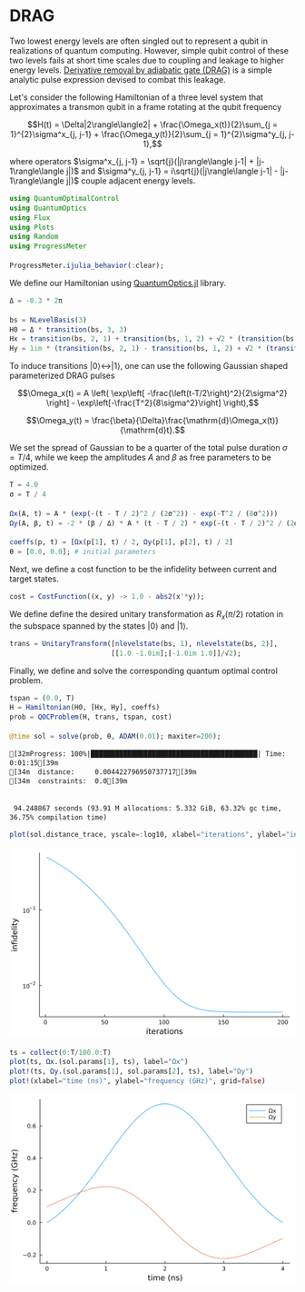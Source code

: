 # DRAG

Two lowest energy levels are often singled out to represent a qubit in realizations of quantum computing. However, simple qubit control of these two levels fails at short time scales due to coupling and leakage to higher energy levels. [Derivative removal by adiabatic gate (DRAG)](https://www.nature.com/articles/s41534-020-00346-2) is a simple analytic pulse expression devised to combat this leakage. 

Let's consider the following Hamiltonian of a three level system that approximates a transmon qubit in a frame rotating at the qubit frequency

$$H(t) = \Delta|2\rangle\langle2| + \frac{\Omega_x(t)}{2}\sum_{j = 1}^{2}\sigma^x_{j, j-1} + \frac{\Omega_y(t)}{2}\sum_{j = 1}^{2}\sigma^y_{j, j-1},$$

where operators $\sigma^x_{j, j-1} = \sqrt{j}(|j\rangle\langle j-1| + |j-1\rangle\langle j|)$ and $\sigma^y_{j, j-1} = i\sqrt{j}(|j\rangle\langle j-1| - |j-1\rangle\langle j|)$ couple adjacent energy levels.


```julia
using QuantumOptimalControl
using QuantumOptics
using Flux
using Plots
using Random
using ProgressMeter

ProgressMeter.ijulia_behavior(:clear);
```

We define our Hamiltonian using [QuantumOptics.jl](https://qojulia.org/) library.


```julia
Δ = -0.3 * 2π

bs = NLevelBasis(3)
H0 = Δ * transition(bs, 3, 3)
Hx = transition(bs, 2, 1) + transition(bs, 1, 2) + √2 * (transition(bs, 3, 2) + transition(bs, 2, 3))
Hy = 1im * (transition(bs, 2, 1) - transition(bs, 1, 2) + √2 * (transition(bs, 3, 2) - transition(bs, 2, 3)));
```

To induce transitions $|0\rangle \leftrightarrow |1\rangle$, one can use the following Gaussian shaped parameterized DRAG pulses

$$\Omega_x(t) = A \left( \exp\left[ -\frac{\left(t-T/2\right)^2}{2\sigma^2} \right] - \exp\left[-\frac{T^2}{8\sigma^2}\right] \right),$$

$$\Omega_y(t) = \frac{\beta}{\Delta}\frac{\mathrm{d}\Omega_x(t)}{\mathrm{d}t}.$$

We set the spread of Gaussian to be a quarter of the total pulse duration $\sigma = T / 4$, while we keep the amplitudes $A$ and $\beta$ as free parameters to be optimized.


```julia
T = 4.0
σ = T / 4

Ωx(A, t) = A * (exp(-(t - T / 2)^2 / (2σ^2)) - exp(-T^2 / (8σ^2)))
Ωy(A, β, t) = -2 * (β / Δ) * A * (t - T / 2) * exp(-(t - T / 2)^2 / (2σ^2))

coeffs(p, t) = [Ωx(p[1], t) / 2, Ωy(p[1], p[2], t) / 2]
θ = [0.0, 0.0]; # initial parameters
```

Next, we define a cost function to be the infidelity between current and target states.


```julia
cost = CostFunction((x, y) -> 1.0 - abs2(x'*y));
```

We define define the desired unitary transformation as $R_x(\pi/2)$ rotation in the subspace spanned by the states $|0\rangle$ and $|1\rangle$.


```julia
trans = UnitaryTransform([nlevelstate(bs, 1), nlevelstate(bs, 2)], 
                         [[1.0 -1.0im];[-1.0im 1.0]]/√2);
```

Finally, we define and solve the corresponding quantum optimal control problem.


```julia
tspan = (0.0, T)
H = Hamiltonian(H0, [Hx, Hy], coeffs)
prob = QOCProblem(H, trans, tspan, cost)

@time sol = solve(prob, θ, ADAM(0.01); maxiter=200);
```

    [32mProgress: 100%|█████████████████████████████████████████| Time: 0:01:15[39m
    [34m  distance:     0.004422796950737717[39m
    [34m  constraints:  0.0[39m


     94.248867 seconds (93.91 M allocations: 5.332 GiB, 63.32% gc time, 36.75% compilation time)



```julia
plot(sol.distance_trace, yscale=:log10, xlabel="iterations", ylabel="infidelity", grid=false, legend=false)
```




    
![svg](DRAG_files/DRAG_13_0.svg)
    




```julia
ts = collect(0:T/100.0:T)
plot(ts, Ωx.(sol.params[1], ts), label="Ωx")
plot!(ts, Ωy.(sol.params[1], sol.params[2], ts), label="Ωy")
plot!(xlabel="time (ns)", ylabel="frequency (GHz)", grid=false)
```




    
![svg](DRAG_files/DRAG_14_0.svg)
    


